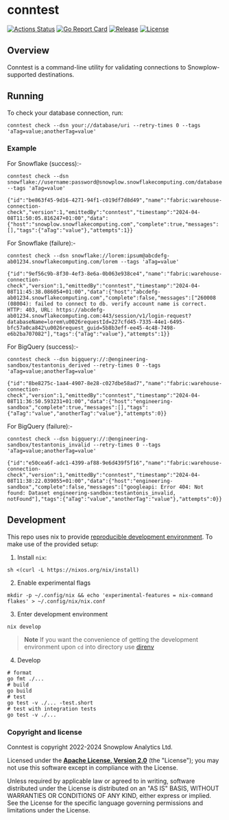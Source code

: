 # conntest

[![Actions Status][actions-image]][actions] [![Go Report Card][goreport-image]][goreport] [![Release][release-image]][releases] [![License][license-image]][license]

## Overview

Conntest is a command-line utility for validating connections to Snowplow-supported destinations.

## Running

To check your database connection, run:

```shell
conntest check --dsn your://database/uri --retry-times 0 --tags 'aTag=value;anotherTag=value'
```

### Example

For Snowflake (success):-

```shell
conntest check --dsn snowflake://username:password@snowplow.snowflakecomputing.com/database --tags 'aTag=value'

{"id":"be863f45-9d16-4271-94f1-c019df7d8d49","name":"fabric:warehouse-connection-check","version":1,"emittedBy":"conntest","timestamp":"2024-04-08T11:50:05.816247+01:00","data":{"host":"snowplow.snowflakecomputing.com","complete":true,"messages":[],"tags":{"aTag":"value"},"attempts":1}}
```

For Snowflake (failure):-

```shell
conntest check --dsn snowflake://lorem:ipsum@abcdefg-ab01234.snowflakecomputing.com/lorem --tags 'aTag=value'

{"id":"9ef56c9b-8f30-4ef3-8e6a-0b063e938ce4","name":"fabric:warehouse-connection-check","version":1,"emittedBy":"conntest","timestamp":"2024-04-08T11:45:38.086054+01:00","data":{"host":"abcdefg-ab01234.snowflakecomputing.com","complete":false,"messages":["260008 (08004): failed to connect to db. verify account name is correct. HTTP: 403, URL: https://abcdefg-ab01234.snowflakecomputing.com:443/session/v1/login-request?databaseName=lorem\u0026requestId=227cfd45-7335-44e1-6495-bfc57a0ca842\u0026request_guid=5b8b3eff-ee45-4c48-7498-e6b2ba707082"],"tags":{"aTag":"value"},"attempts":1}}
```

For BigQuery (success):-

```shell
conntest check --dsn bigquery://:@engineering-sandbox/testantonis_derived --retry-times 0 --tags 'aTag=value;anotherTag=value'

{"id":"8be8275c-1aa4-4907-8e28-c027dbe58ad7","name":"fabric:warehouse-connection-check","version":1,"emittedBy":"conntest","timestamp":"2024-04-08T11:36:50.593231+01:00","data":{"host":"engineering-sandbox","complete":true,"messages":[],"tags":{"aTag":"value","anotherTag":"value"},"attempts":0}}
```

For BigQuery (failure):-

```shell
conntest check --dsn bigquery://:@engineering-sandbox/testantonis_invalid --retry-times 0 --tags 'aTag=value;anotherTag=value'

{"id":"e50cea6f-adc1-4399-af88-9e6d439f5f16","name":"fabric:warehouse-connection-check","version":1,"emittedBy":"conntest","timestamp":"2024-04-08T11:38:22.039055+01:00","data":{"host":"engineering-sandbox","complete":false,"messages":["googleapi: Error 404: Not found: Dataset engineering-sandbox:testantonis_invalid, notFound"],"tags":{"aTag":"value","anotherTag":"value"},"attempts":0}}
```

## Development

This repo uses nix to provide [reproducible development environment](https://nixos.org/guides/ad-hoc-developer-environments.html). To make use of the provided setup:

1. Install `nix`:

```shell
sh <(curl -L https://nixos.org/nix/install)
```

2. Enable experimental flags

```shell
mkdir -p ~/.config/nix && echo 'experimental-features = nix-command flakes' > ~/.config/nix/nix.conf
```

3. Enter development environment

```shell
nix develop
```

> **Note**
> If you want the convenience of getting the development environment upon `cd` into directory use [direnv](https://direnv.net)

4. Develop

```shell
# format
go fmt ./...
# build
go build
# test
go test -v ./... -test.short
# test with integration tests
go test -v ./...
```

### Copyright and license

Conntest is copyright 2022-2024 Snowplow Analytics Ltd.

Licensed under the **[Apache License, Version 2.0][license]** (the "License");
you may not use this software except in compliance with the License.

Unless required by applicable law or agreed to in writing, software
distributed under the License is distributed on an "AS IS" BASIS,
WITHOUT WARRANTIES OR CONDITIONS OF ANY KIND, either express or implied.
See the License for the specific language governing permissions and
limitations under the License.

[actions-image]: https://github.com/snowplow-devops/conntest/workflows/ci/badge.svg
[actions]: https://github.com/snowplow-devops/conntest/actions

[release-image]: https://img.shields.io/github/v/release/snowplow-devops/conntest?style=flat&color=6ad7e5
[releases]: https://github.com/snowplow-devops/conntest/releases

[license-image]: http://img.shields.io/badge/license-Apache--2-blue.svg?style=flat
[license]: http://www.apache.org/licenses/LICENSE-2.0

[goreport-image]: https://goreportcard.com/badge/github.com/snowplow-devops/conntest
[goreport]: https://goreportcard.com/report/github.com/snowplow-devops/conntest
